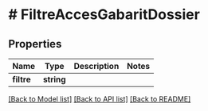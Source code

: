 # # FiltreAccesGabaritDossier

## Properties

Name | Type | Description | Notes
------------ | ------------- | ------------- | -------------
**filtre** | **string** |  |

[[Back to Model list]](../../README.md#models) [[Back to API list]](../../README.md#endpoints) [[Back to README]](../../README.md)

